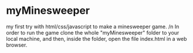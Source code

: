 # myMinesweeper
my first try with html/css/javascript to make a minesweeper game.
/n
In order to run the game clone the whole "myMinesweeper" folder to your local machine, and then, inside the folder, open the file index.html in a web browser.
